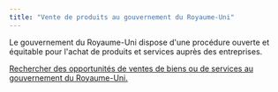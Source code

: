 ```yaml
---
title: "Vente de produits au gouvernement du Royaume-Uni"
---
```

Le gouvernement du Royaume-Uni dispose d'une procédure ouverte et équitable pour l'achat de produits et services auprès des entreprises. 

[Rechercher des opportunités de ventes de biens ou de services au gouvernement du Royaume-Uni.](https://www.gov.uk/tendering-for-public-sector-contracts/overview)
